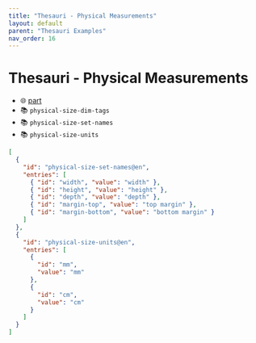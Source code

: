 ```yaml
---
title: "Thesauri - Physical Measurements"
layout: default
parent: "Thesauri Examples"
nav_order: 16
---
```


# Thesauri - Physical Measurements

- 🌐 [part](https://github.com/vedph/cadmus-general/blob/master/docs/physical-measurements.md)
- 📚 `physical-size-dim-tags`
- 📚 `physical-size-set-names`
- 📚 `physical-size-units`

```json
[
  {
    "id": "physical-size-set-names@en",
    "entries": [
      { "id": "width", "value": "width" },
      { "id": "height", "value": "height" },
      { "id": "depth", "value": "depth" },
      { "id": "margin-top", "value": "top margin" },
      { "id": "margin-bottom", "value": "bottom margin" }
    ]
  },
  {
    "id": "physical-size-units@en",
    "entries": [
      {
        "id": "mm",
        "value": "mm"
      },
      {
        "id": "cm",
        "value": "cm"
      }
    ]
  }
]
```
